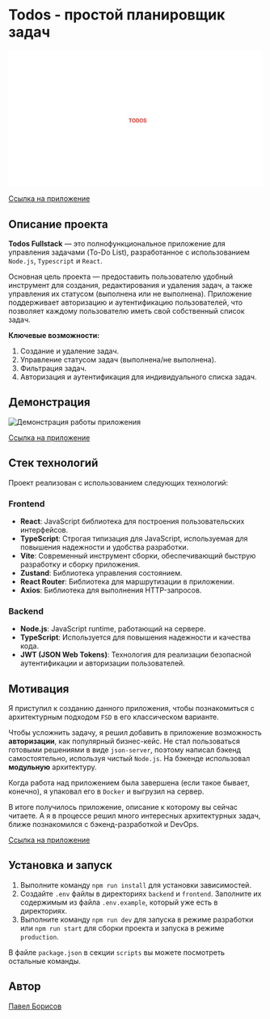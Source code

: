 # Todos - простой планировщик задач

![Todos](./readme_assets/logo.jpeg)

[Ссылка на приложение](https://todos.pavellbor.dev)

## Описание проекта

**Todos Fullstack** — это полнофункциональное приложение для управления задачами (To-Do List), разработанное с использованием `Node.js`, `Typescript` и `React`.

Основная цель проекта — предоставить пользователю удобный инструмент для создания, редактирования и удаления задач, а также управления их статусом (выполнена или не выполнена). Приложение поддерживает авторизацию и аутентификацию пользователей, что позволяет каждому пользователю иметь свой собственный список задач.

**Ключевые возможности:**

1. Создание и удаление задач.
2. Управление статусом задач (выполнена/не выполнена).
3. Фильтрация задач.
4. Авторизация и аутентификация для индивидуального списка задач.

## Демонстрация

![Демонстрация работы приложения](./readme_assets/demo.gif)

[Ссылка на приложение](https://todos.pavellbor.dev)

## Стек технологий

Проект реализован с использованием следующих технологий:

### Frontend

- **React**: JavaScript библиотека для построения пользовательских интерфейсов.
- **TypeScript**: Строгая типизация для JavaScript, используемая для повышения надежности и удобства разработки.
- **Vite**: Современный инструмент сборки, обеспечивающий быструю разработку и сборку приложения.
- **Zustand**: Библиотека управления состоянием.
- **React Router**: Библиотека для маршрутизации в приложении.
- **Axios**: Библиотека для выполнения HTTP-запросов.

### Backend

- **Node.js**: JavaScript runtime, работающий на сервере.
- **TypeScript**: Используется для повышения надежности и качества кода.
- **JWT (JSON Web Tokens)**: Технология для реализации безопасной аутентификации и авторизации пользователей.

## Мотивация

Я приступил к созданию данного приложения, чтобы познакомиться с архитектурным подходом `FSD` в его классическом варианте.

Чтобы усложнить задачу, я решил добавить в приложение возможность **авторизации**, как популярный бизнес-кейс. Не стал пользоваться готовыми решениями в виде `json-server`, поэтому написал бэкенд самостоятельно, используя чистый `Node.js`. На бэкенде использовал **модульную** архитектуру.

Когда работа над приложением была завершена (если такое бывает, конечно), я упаковал его в `Docker` и выгрузил на сервер.

В итоге получилось приложение, описание к которому вы сейчас читаете. А я в процессе решил много интересных архитектурных задач, ближе познакомился с бэкенд-разработкой и DevOps.

[Ссылка на приложение](https://todos.pavellbor.dev)

## Установка и запуск

1. Выполните команду `npm run install` для установки зависимостей.
2. Создайте `.env` файлы в директориях `backend` и `frontend`. Заполните их содержимым из файла `.env.example`, который уже есть в директориях.
3. Выполните команду `npm run dev` для запуска в режиме разработки или `npm run start` для сборки проекта и запуска в режиме `production`.

В файле `package.json` в секции `scripts` вы можете посмотреть остальные команды.

## Автор

[Павел Борисов](https://github.com/pavellbor)
